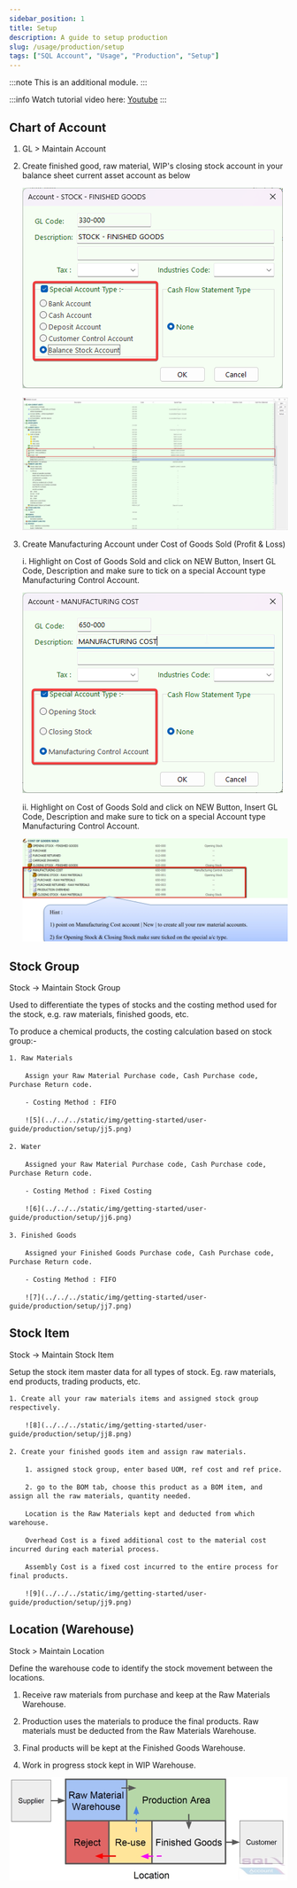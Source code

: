 ```yaml
---
sidebar_position: 1
title: Setup
description: A guide to setup production
slug: /usage/production/setup
tags: ["SQL Account", "Usage", "Production", "Setup"]
---
```


:::note
This is an additional module.
:::

:::info
    Watch tutorial video here: [Youtube](https://youtu.be/q97_s92bmZQ)
:::

## Chart of Account

1. GL > Maintain Account

2. Create finished good, raw material, WIP's closing stock account in your balance sheet current asset account as below

    ![1](../../../static/img/getting-started/user-guide/production/setup/jj1.png)

    ![2](../../../static/img/getting-started/user-guide/production/setup/jj2.png)

3. Create Manufacturing Account under Cost of Goods Sold (Profit & Loss)

    i. Highlight on Cost of Goods Sold and click on NEW Button, Insert GL Code, Description and make sure to tick on a special Account type Manufacturing Control Account.

    ![3](../../../static/img/getting-started/user-guide/production/setup/jj3.png)

    ii. Highlight on Cost of Goods Sold and click on NEW Button, Insert GL Code, Description and make sure to tick on a special Account type Manufacturing Control Account.
    
    ![4](../../../static/img/getting-started/user-guide/production/setup/jj4.png)

## Stock Group

Stock -> Maintain Stock Group

Used to differentiate the types of stocks and the costing method used for the stock, e.g. raw materials, finished goods, etc.

To produce a chemical products, the costing calculation based on stock group:-

    1. Raw Materials

        Assign your Raw Material Purchase code, Cash Purchase code, Purchase Return code.

        - Costing Method : FIFO

        ![5](../../../static/img/getting-started/user-guide/production/setup/jj5.png)
    
    2. Water

        Assigned your Raw Material Purchase code, Cash Purchase code, Purchase Return code.

        - Costing Method : Fixed Costing

        ![6](../../../static/img/getting-started/user-guide/production/setup/jj6.png)

    3. Finished Goods
        
        Assigned your Finished Goods Purchase code, Cash Purchase code, Purchase Return code.
        
        - Costing Method : FIFO

        ![7](../../../static/img/getting-started/user-guide/production/setup/jj7.png)

## Stock Item

Stock -> Maintain Stock Item

Setup the stock item master data for all types of stock. Eg. raw materials, end products, trading products, etc.

    1. Create all your raw materials items and assigned stock group respectively.

        ![8](../../../static/img/getting-started/user-guide/production/setup/jj8.png)

    2. Create your finished goods item and assign raw materials.

        1. assigned stock group, enter based UOM, ref cost and ref price.

        2. go to the BOM tab, choose this product as a BOM item, and assign all the raw materials, quantity needed.

        Location is the Raw Materials kept and deducted from which warehouse.
        
        Overhead Cost is a fixed additional cost to the material cost incurred during each material process.
        
        Assembly Cost is a fixed cost incurred to the entire process for final products.

        ![9](../../../static/img/getting-started/user-guide/production/setup/jj9.png)

## Location (Warehouse)

Stock > Maintain Location

Define the warehouse code to identify the stock movement between the locations.

1. Receive raw materials from purchase and keep at the Raw Materials Warehouse.

2. Production uses the materials to produce the final products. Raw materials must be deducted from the Raw Materials Warehouse.

3. Final products will be kept at the Finished Goods Warehouse.

4. Work in progress stock kept in WIP Warehouse.

![10](../../../static/img/getting-started/user-guide/production/setup/jj10.png)
